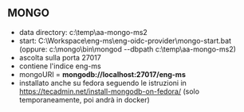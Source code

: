 MONGO
-----
* data directory: c:\temp\aa-mongo-ms2
* start: C:\Workspace\eng-ms\eng-oidc-provider\mongo-start.bat   
(oppure: c:\mongo\bin\mongod --dbpath c:\temp\aa-mongo-ms2)
* ascolta sulla porta 27017
* contiene l'indice eng-ms
* mongoURI = **mongodb://localhost:27017/eng-ms** 
* installato anche su fedora seguendo le istruzioni in https://tecadmin.net/install-mongodb-on-fedora/ (solo temporaneamente, poi andrà in docker)
